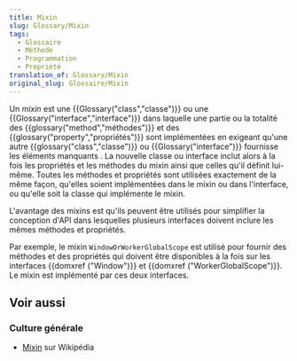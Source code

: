 ```yaml
---
title: Mixin
slug: Glossary/Mixin
tags:
  - Glossaire
  - Méthode
  - Programmation
  - Propriété
translation_of: Glossary/Mixin
original_slug: Glossaire/Mixin
---
```

Un _mixin_ est une {{Glossary("class","classe")}} ou une {{Glossary("interface","interface")}} dans laquelle une partie ou la totalité des {{glossary("method","méthodes")}} et des {{glossary("property","propriétés")}} sont implémentées en exigeant qu'une autre {{glossary("class","classe")}} ou {{Glossary("interface")}} fournisse les éléments manquants . La nouvelle classe ou interface inclut alors à la fois les propriétés et les méthodes du mixin ainsi que celles qu'il définit lui-même. Toutes les méthodes et propriétés sont utilisées exactement de la même façon, qu'elles soient implémentées dans le mixin ou dans l'interface, ou qu'elle soit la classe qui implémente le mixin.

L'avantage des mixins est qu'ils peuvent être utilisés pour simplifier la conception d'API dans lesquelles plusieurs interfaces doivent inclure les mêmes méthodes et propriétés.

Par exemple, le mixin `WindowOrWorkerGlobalScope` est utilisé pour fournir des méthodes et des propriétés qui doivent être disponibles à la fois sur les interfaces {{domxref ("Window")}} et {{domxref ("WorkerGlobalScope")}}. Le mixin est implémenté par ces deux interfaces.

## Voir aussi

### Culture générale

- [Mixin](http://fr.wikipedia.org/wiki/Mixin) sur Wikipédia
